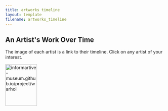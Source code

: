 ```yaml
---
title: artworks timeline
layout: template
filename: artworks_timeline
---
```





<html>
<body>

<h2>An Artist's Work Over Time</h2>

<p>The image of each artist is a link to their timeline. Click on any artist of your interest.</p>

<p><a href="https://informartive-museum.github.io/project/warhol">
<img src = "https://4683oj4f91va37g8dg1g1myv-wpengine.netdna-ssl.com/wp-content/uploads/2016/12/1998-1-2890_pub_01-Web-Ready-475px-longest-edge-Check-Copyright-Before-Using-on-Web.jpg" alt="informartive-museum.github.io/project/warhol" width="100" height="132">
</a></p>

</body>
</html>
